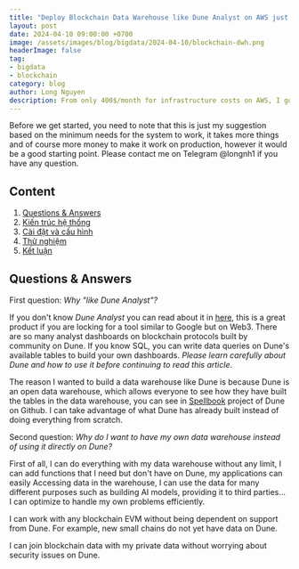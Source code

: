 ```yaml
---
title: "Deploy Blockchain Data Warehouse like Dune Analyst on AWS just from 400$ per month"
layout: post
date: 2024-04-10 09:00:00 +0700
image: /assets/images/blog/bigdata/2024-04-10/blockchain-dwh.png
headerImage: false
tag:
- bigdata
- blockchain
category: blog
author: Long Nguyen
description: From only 400$/month for infrastructure costs on AWS, I got a blockchain data warehouse like Dune Analyst. How I did it?
---
```


Before we get started, you need to note that this is just my suggestion based on the minimum needs for the system to work, it takes more things and of course more money to make it work on production, however it would be a good starting point. Please contact me on Telegram @longnh1 if you have any question.

## Content

1. [Questions & Answers](#q&a)
2. [Kiến trúc hệ thống](#system_architecture)
3. [Cài đặt và cấu hình](#install_and_config)
4. [Thử nghiệm](#test)
5. [Kết luận](#conclusion)


## Questions & Answers <a name="q&a"></a>

First question: *Why "like Dune Analyst"?*

If you don't know *Dune Analyst* you can read about it in [here](https://docs.dune.com/home), this is a great product if you are locking for a tool similar to Google but on Web3. There are so many analyst dashboards on blockchain protocols built by community on Dune. If you know SQL, you can write data queries on Dune's available tables to build your own dashboards. *Please learn carefully about Dune and how to use it before continuing to read this article*.

The reason I wanted to build a data warehouse like Dune is because Dune is an open data warehouse, which allows everyone to see how they have built the tables in the data warehouse, you can see in [Spellbook](https://github.com/duneanalytics/spellbook) project of Dune on Github. I can take advantage of what Dune has already built instead of doing everything from scratch.

Second question: *Why do I want to have my own data warehouse instead of using it directly on Dune?*

First of all, I can do everything with my data warehouse without any limit, I can add functions that I need but don't have on Dune, my applications can easily Accessing data in the warehouse, I can use the data for many different purposes such as building AI models, providing it to third parties... I can optimize to handle my own problems efficiently.

I can work with any blockchain EVM without being dependent on support from Dune. For example, new small chains do not yet have data on Dune.

I can join blockchain data with my private data without worrying about security issues on Dune.

